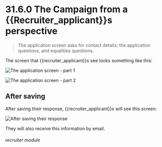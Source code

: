 # 31.6.0 The Campaign from a {{Recruiter_applicant}}s perspective

> The application screen asks for contact details; the application questions; and equalities questions.


The screen that {{recruiter_applicant}}s see looks something like this:

![The application screen - part 1](31.5.0.png)

![The application screen - part 2](31.5.0b.png)


## After saving

After saving their response, {{recruiter_applicant}}s will see this screen:

![After saving their response](31.5.0c.png)

They will also receive this information by email.

###### recruiter module